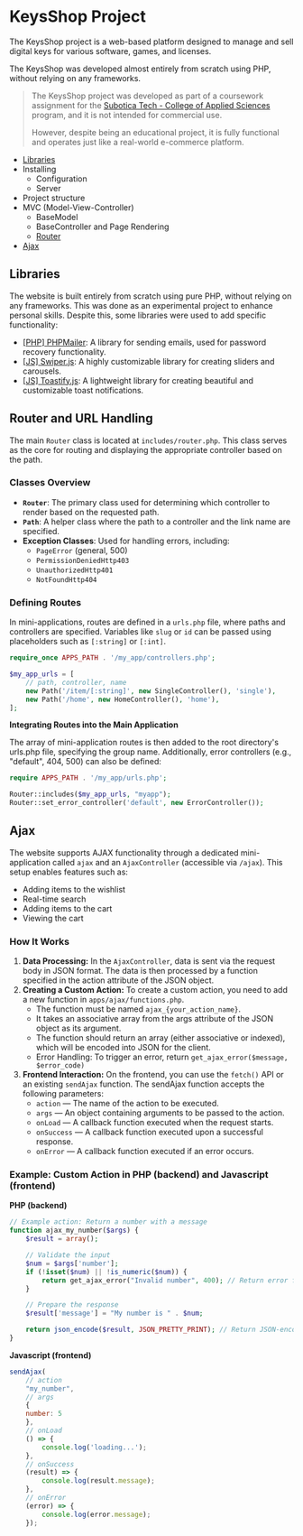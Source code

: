 # KeysShop Project

The KeysShop project is a web-based platform designed to manage and sell digital keys for various software, games, and licenses.

The KeysShop was developed almost entirely from scratch using PHP, without relying on any frameworks.

> The KeysShop project was developed as part of a coursework assignment for the [Subotica Tech - College of Applied Sciences](https://www.vts.su.ac.rs/) program, and it is not intended for commercial use. 
> 
> However, despite being an educational project, it is fully functional and operates just like a real-world e-commerce platform.

* [Libraries](#libraries)
* Installing
    * Configuration
    * Server
* Project structure
* MVC (Model-View-Controller)
    * BaseModel
    * BaseController and Page Rendering
    * [Router](#router)
* [Ajax](#ajax)

## Libraries

The website is built entirely from scratch using pure PHP, without relying on any frameworks. This was done as an experimental project to enhance personal skills. Despite this, some libraries were used to add specific functionality:

- [\[PHP\] PHPMailer](https://github.com/PHPMailer/PHPMailer): A library for sending emails, used for password recovery functionality.
- [\[JS\] Swiper.js](https://github.com/nolimits4web/swiper): A highly customizable library for creating sliders and carousels.
- [\[JS\] Toastify.js](https://github.com/apvarun/toastify-js): A lightweight library for creating beautiful and customizable toast notifications.

## Router and URL Handling

The main `Router` class is located at `includes/router.php`. This class serves as the core for routing and displaying the appropriate controller based on the path.

### Classes Overview

- **`Router`**: The primary class used for determining which controller to render based on the requested path.
- **`Path`**: A helper class where the path to a controller and the link name are specified.
- **Exception Classes**: Used for handling errors, including:
  - `PageError` (general, 500)
  - `PermissionDeniedHttp403`
  - `UnauthorizedHttp401`
  - `NotFoundHttp404`

### Defining Routes

In mini-applications, routes are defined in a `urls.php` file, where paths and controllers are specified. Variables like `slug` or `id` can be passed using placeholders such as `[:string]` or `[:int]`.

```php
require_once APPS_PATH . '/my_app/controllers.php';

$my_app_urls = [
    // path, controller, name
    new Path('/item/[:string]', new SingleController(), 'single'),
    new Path('/home', new HomeController(), 'home'),
];
```

**Integrating Routes into the Main Application**

The array of mini-application routes is then added to the root directory's urls.php file, specifying the group name. Additionally, error controllers (e.g., "default", 404, 500) can also be defined:

```php
require APPS_PATH . '/my_app/urls.php';

Router::includes($my_app_urls, "myapp");
Router::set_error_controller('default', new ErrorController());
```


## Ajax
The website supports AJAX functionality through a dedicated mini-application called `ajax` and an `AjaxController` (accessible via `/ajax`). This setup enables features such as:
* Adding items to the wishlist
* Real-time search
* Adding items to the cart
* Viewing the cart

### How It Works

1. **Data Processing:** In the `AjaxController`, data is sent via the request body in JSON format. The data is then processed by a function specified in the action attribute of the JSON object.
2. **Creating a Custom Action:** To create a custom action, you need to add a new function in `apps/ajax/functions.php`.
    * The function must be named `ajax_{your_action_name}`.
    * It takes an associative array from the args attribute of the JSON object as its argument.
    * The function should return an array (either associative or indexed), which will be encoded into JSON for the client.
    * Error Handling: To trigger an error, return `get_ajax_error($message, $error_code)`
3. **Frontend Interaction:** On the frontend, you can use the `fetch()` API or an existing `sendAjax` function. The sendAjax function accepts the following parameters:
    * `action` — The name of the action to be executed.
    * `args` — An object containing arguments to be passed to the action.
    * `onLoad` — A callback function executed when the request starts.
    * `onSuccess` — A callback function executed upon a successful response.
    * `onError` — A callback function executed if an error occurs.


### Example: Custom Action in PHP (backend) and Javascript (frontend)

**PHP (backend)**
```php
// Example action: Return a number with a message
function ajax_my_number($args) {
    $result = array();

    // Validate the input
    $num = $args['number'];
    if (!isset($num) || !is_numeric($num)) {
        return get_ajax_error("Invalid number", 400); // Return error for invalid input
    }

    // Prepare the response
    $result['message'] = "My number is " . $num;

    return json_encode($result, JSON_PRETTY_PRINT); // Return JSON-encoded result
}
```
**Javascript (frontend)**
```js
sendAjax(
    // action
    "my_number", 
    // args
    {
    number: 5
    },
    // onLoad
    () => {
        console.log('loading...');
    },
    // onSuccess
    (result) => {
        console.log(result.message);
    },
    // onError
    (error) => {
        console.log(error.message);
    });
```